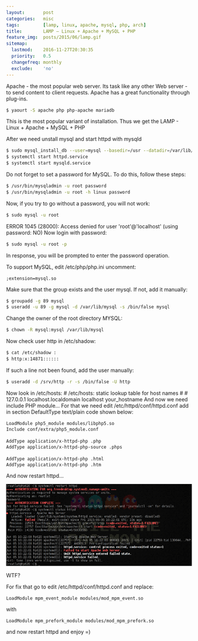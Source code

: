 ```yaml
---
layout:       post
categories:   misc
tags:         [lamp, linux, apache, mysql, php, arch]
title:        LAMP — Linux + Apache + MySQL + PHP
feature_img:  posts/2015/06/lamp.gif
sitemap:
  lastmod:    2016-11-27T20:30:35
  priority:   0.5
  changefreq: monthly
  exclude:    'no'
---
```


Apache - the most popular web server. Its task like any other Web server - to send content to client requests. Apache has a great functionality through plug-ins.

```sh
$ yaourt -S apache php php-apache mariadb
```

This is the most popular variant of installation.
Thus we get the LAMP - Linux + Apache + MySQL + PHP 

After we need unstall mysql and start httpd with mysqld 

```sh
$ sudo mysql_install_db --user=mysql --basedir=/usr --datadir=/var/lib/mysql
$ systemctl start httpd.service
$ systemctl start mysqld.service
```

Do not forget to set a password for MySQL. To do this, follow these steps: 

```sh
$ /usr/bin/mysqladmin -u root password
$ /usr/bin/mysqladmin -u root -h linux password
```

Now, if you try to go without a password, you will not work: 

```sh
$ sudo mysql -u root
```

ERROR 1045 (28000): Access denied for user 'root'@'localhost' (using password: NO)
Now login with password: 

```sh
$ sudo mysql -u root -p
```

In response, you will be prompted to enter the password operation.

To support MySQL, edit /etc/php/php.ini uncomment: 

```config
;extension=mysql.so
```

Make sure that the group exists and the user mysql. If not, add it manually: 

```sh
$ groupadd -g 89 mysql
$ useradd -u 89 -g mysql -d /var/lib/mysql -s /bin/false mysql
```

Change the owner of the root directory MYSQL: 

```sh
$ chown -R mysql:mysql /var/lib/mysql
```

Now check user http in /etc/shadow: 

```sh
$ cat /etc/shadow :
$ http:x:14871::::::
```

If such a line not been found, add the user manually: 

```sh
$ useradd -d /srv/http -r -s /bin/false -U http
```

Now look in /etc/hosts: # /etc/hosts: static lookup table for host names # # 
127.0.0.1 localhost.localdomain localhost your_hostname
And now we need include PHP module... For that we need edit /etc/httpd/conf/httpd.conf add in section DefaultType text/plain code shown below: 

```config
LoadModule php5_module modules/libphp5.so
Include conf/extra/php5_module.conf

AddType application/x-httpd-php .php
AddType application/x-httpd-php-source .phps

AddType application/x-httpd-php .html
AddType application/x-httpd-php .htm
```

And now restart httpd...

![](/assets/posts/2015/06/2015-06-05--1433499807_768x461_scrot.png)

WTF?

For fix that go to edit /etc/httpd/conf/httpd.conf and replace: 

```config
LoadModule mpm_event_module modules/mod_mpm_event.so
```

with 

```config
LoadModule mpm_prefork_module modules/mod_mpm_prefork.so
```

and now restart httpd and enjoy =)